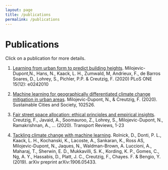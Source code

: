```yaml
---
layout: page
title: /publications
permalink: /publications
---
```


# Publications

Click on a publication for more details.

1.  [Learning from urban form to predict building heights](pub-building-heights). Milojevic-Dupont,N., Hans, N., Kaack, L. H., Zumwald, M, Andrieux, F., de Barros Soares, D., Lohrey, S., Pichler, P.P. & Creutzig, F. (2020) PLoS ONE 15(12):  e0242010 

2. [Machine learning for geographically differentiated climate change mitigation in urban areas](pub-ML4CCM). Milojevic-Dupont, N., & Creutzig, F. (2020).  Sustainable Cities and Society, 102526.

3.  [Fair street space allocation:  ethical principles and empirical insights](pub-fair-streetspace). Creutzig, F., Javaid, A., Soomauroo, Z., Lohrey, S., Milojevic-Dupont, N., Ramakrishnan, A., ... (2020).  Transport Reviews, 1-23

4.  [Tackling climate change with machine learning](pub-CCAI).  Rolnick, D., Donti, P. L., Kaack, L. H., Kochanski, K., Lacoste, A., Sankaran, K., Ross AS, Milojevic-Dupont, N.,  Jaques,  N.,  Waldman-Brown,  A.   Luccioni,  A.,  Maharaj,  T.,  Sherwin,  E.  D., Mukkavilli, S. K., Kording, K. P., Gomes, C., Ng, A. Y., Hassabis, D., Platt, J. C.,
Creutzig, F., Chayes.  F. & Bengio, Y. (2019).  arXiv preprint arXiv:1906.05433.